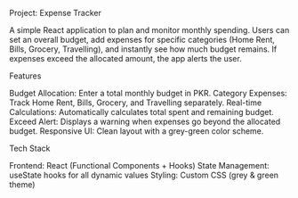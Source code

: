 Project: Expense Tracker

A simple React application to plan and monitor monthly spending. Users can set an overall budget, add expenses for specific categories (Home Rent, Bills, Grocery, Travelling), and instantly see how much budget remains. If expenses exceed the allocated amount, the app alerts the user.

Features

Budget Allocation: Enter a total monthly budget in PKR.
Category Expenses: Track Home Rent, Bills, Grocery, and Travelling separately.
Real-time Calculations: Automatically calculates total spent and remaining budget.
Exceed Alert: Displays a warning when expenses go beyond the allocated budget.
Responsive UI: Clean layout with a grey-green color scheme.

Tech Stack

Frontend: React (Functional Components + Hooks)
State Management: useState hooks for all dynamic values
Styling: Custom CSS (grey & green theme)
